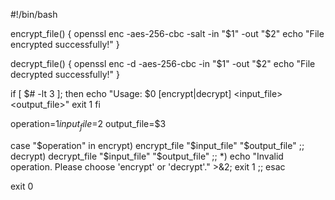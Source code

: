 #!/bin/bash

encrypt_file() {
    openssl enc -aes-256-cbc -salt -in "$1" -out "$2"
    echo "File encrypted successfully!"
}

decrypt_file() {
    openssl enc -d -aes-256-cbc -in "$1" -out "$2"
    echo "File decrypted successfully!"
}

if [ $# -lt 3 ]; then
    echo "Usage: $0 [encrypt|decrypt] <input_file> <output_file>"
    exit 1
fi

operation=$1
input_file=$2
output_file=$3

case "$operation" in
    encrypt) encrypt_file "$input_file" "$output_file" ;;
    decrypt) decrypt_file "$input_file" "$output_file" ;;
    *) echo "Invalid operation. Please choose 'encrypt' or 'decrypt'." >&2; exit 1 ;;
esac

exit 0
